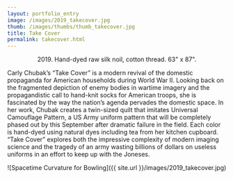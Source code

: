 ```yaml
---
layout: portfolio_entry
image: /images/2019_takecover.jpg
thumb: /images/thumbs/thumb_takecover.jpg
title: Take Cover
permalink: takecover.html
---
```

<!--description-->
<div style="text-align:center" markdown="1">

2019\. Hand-dyed raw silk noil, cotton thread. 63" x 87".

<div style="text-align:left" markdown="1">


Carly Chubak’s “Take Cover” is a modern revival of the domestic propaganda for American 
households during World War II. Looking back on the fragmented depiction of enemy bodies 
in wartime imagery and the propagandistic call to hand-knit socks for American troops, 
she is fascinated by the way the nation’s agenda pervades the domestic space. In her work, 
Chubak creates a twin-sized quilt that imitates Universal Camouflage Pattern, a US Army 
uniform pattern that will be completely phased out by this September after dramatic failure 
in the field. Each color is hand-dyed using natural dyes including tea from her kitchen 
cupboard. “Take Cover” explores both the impressive complexity of modern imaging science 
and the tragedy of an army wasting billions of dollars on useless uniforms in an effort 
to keep up with the Joneses.

<div style="text-align:center" markdown="1">

![Spacetime Curvature for Bowling]({{ site.url }}/images/2019_takecover.jpg)


</div>